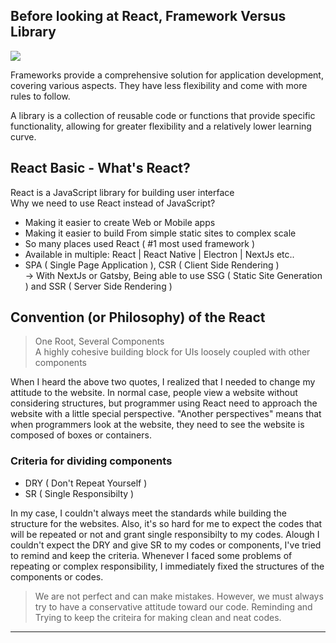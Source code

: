 ## Before looking at React, Framework Versus Library

![](https://github.com/jinscodes/Blog_nextJS/assets/87598134/fba1f45f-3b11-4816-920f-023b92bec777)   

Frameworks provide a comprehensive solution for application development, covering various aspects. They have less flexibility and come with more rules to follow. 

A library is a collection of reusable code or functions that provide specific functionality, allowing for greater flexibility and a relatively lower learning curve.

## React Basic - What's React?

React is a JavaScript library for building user interface    
Why we need to use React instead of JavaScript?

- Making it easier to create Web or Mobile apps
- Making it easier to build From simple static sites to complex scale
- So many places used React ( #1 most used framework )
- Available in multiple: React | React Native | Electron | NextJs etc..
- SPA ( Single Page Application ), CSR ( Client Side Rendering )  
      -> With NextJs or Gatsby, Being able to use SSG ( Static Site Generation ) and SSR ( Server Side Rendering )

## Convention (or Philosophy) of the React

> One Root, Several Components   
> A highly cohesive building block for UIs loosely coupled with other components

When I heard the above two quotes, I realized that I needed to change my attitude to the website. In normal case, people view a website without considering structures, but programmer using React need to approach the website with a little special perspective. "Another perspectives" means that when programmers look at the website, they need to see the website is composed of boxes or containers.

### Criteria for dividing components
- DRY ( Don't Repeat Yourself )
- SR ( Single Responsibilty )

In my case, I couldn't always meet the standards while building the structure for the websites. Also, it's so hard for me to expect the codes that will be repeated or not and grant single responsibilty to my codes. Alough I couldn't expect the DRY and give SR to my codes or components, I've tried to remind and keep the criteria. Whenever I faced some problems of repeating or complex responsibility, I immediately fixed the structures of the components or codes. 

> We are not perfect and can make mistakes. However, we must always try to have a conservative attitude toward our code. Reminding and Trying to keep the criteira for making clean and neat codes.

---